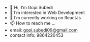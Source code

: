 - 👋 Hi, I’m Gopi Subedi
- 👀 I’m interested in Web Development
- 🌱 I’m currently working on ReactJs
- 📫 How to reach me ...
- email: gopi.subedi09@gmail.com
- contact info: 9864220453

<!---
Gopi-Subedi/Gopi-Subedi is a ✨ special ✨ repository because its `README.md` (this file) appears on your GitHub profile.
You can click the Preview link to take a look at your changes.
--->
